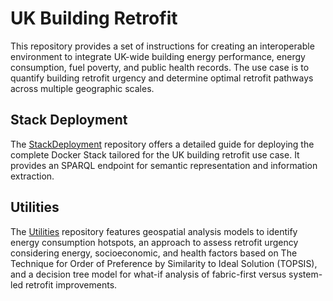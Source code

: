 # UK Building Retrofit

This repository provides a set of instructions for creating an interoperable environment to integrate UK-wide building energy performance, energy consumption, fuel poverty, and public health records. The use case is to quantify building retrofit urgency and determine optimal retrofit pathways across multiple geographic scales.

## Stack Deployment

The [StackDeployment] repository offers a detailed guide for deploying the complete Docker Stack tailored for the UK building retrofit use case. It provides an SPARQL endpoint for semantic representation and information extraction.


## Utilities

The [Utilities] repository features geospatial analysis models to identify energy consumption hotspots, an approach to assess retrofit urgency considering energy, socioeconomic, and health factors based on The Technique for Order of Preference by Similarity to Ideal Solution (TOPSIS), and a decision tree model for what-if analysis of fabric-first versus system-led retrofit improvements.


<!-- Links -->
[StackDeployment]: StackDeployment
[Utilities]: Utilities